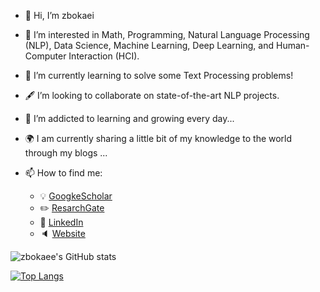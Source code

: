 - 👋 Hi, I’m zbokaei
- 👀 I’m interested in Math, Programming, Natural Language Processing (NLP), Data Science, Machine Learning, Deep Learning, and Human-Computer Interaction (HCI).
- 🌱 I’m currently learning to solve some Text Processing problems!
- :fountain_pen: I’m looking to collaborate on state-of-the-art NLP projects.
- 🌱 I’m addicted to learning and growing every day...

- :earth_africa: I am currently sharing a little bit of my knowledge to the world through my blogs ...
- 📫 How to find me: 
  - :bulb: [GoogkeScholar](https://scholar.google.co.uk/citations?hl=en&user=PClhVlEAAAAJ)
  - :pencil2: [ResarchGate](https://www.researchgate.net/profile/Zahra-Bokaee-Nezhad)
  - :office: [LinkedIn](https://www.linkedin.com/in/zahra-bk-b64090222/)
  - :speaker: [Website](https://www.apextech.ir/)

![zbokaee's GitHub stats](https://github-readme-stats.vercel.app/api?username=zbokaee&theme=radical&show_icons=true)

[![Top Langs](https://github-readme-stats.vercel.app/api/top-langs/?username=zbokaee)](https://github.com/abokaee/github-readme-stats)

<!---
zbokaee/zbokaee is a ✨ special ✨ repository because its `README.md` (this file) appears on your GitHub profile.
You can click the Preview link to take a look at your changes.
--->
